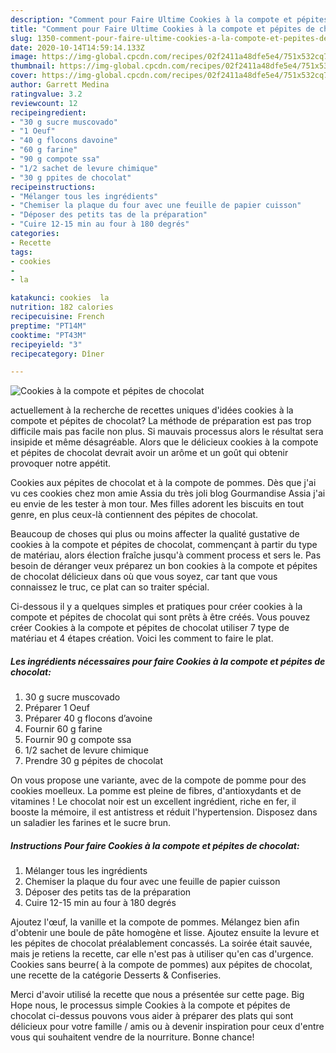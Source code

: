 ```yaml
---
description: "Comment pour Faire Ultime Cookies à la compote et pépites de chocolat"
title: "Comment pour Faire Ultime Cookies à la compote et pépites de chocolat"
slug: 1350-comment-pour-faire-ultime-cookies-a-la-compote-et-pepites-de-chocolat
date: 2020-10-14T14:59:14.133Z
image: https://img-global.cpcdn.com/recipes/02f2411a48dfe5e4/751x532cq70/cookies-a-la-compote-et-pepites-de-chocolat-photo-principale-de-la-recette.jpg
thumbnail: https://img-global.cpcdn.com/recipes/02f2411a48dfe5e4/751x532cq70/cookies-a-la-compote-et-pepites-de-chocolat-photo-principale-de-la-recette.jpg
cover: https://img-global.cpcdn.com/recipes/02f2411a48dfe5e4/751x532cq70/cookies-a-la-compote-et-pepites-de-chocolat-photo-principale-de-la-recette.jpg
author: Garrett Medina
ratingvalue: 3.2
reviewcount: 12
recipeingredient:
- "30 g sucre muscovado"
- "1 Oeuf"
- "40 g flocons davoine"
- "60 g farine"
- "90 g compote ssa"
- "1/2 sachet de levure chimique"
- "30 g ppites de chocolat"
recipeinstructions:
- "Mélanger tous les ingrédients"
- "Chemiser la plaque du four avec une feuille de papier cuisson"
- "Déposer des petits tas de la préparation"
- "Cuire 12-15 min au four à 180 degrés"
categories:
- Recette
tags:
- cookies
- 
- la

katakunci: cookies  la 
nutrition: 182 calories
recipecuisine: French
preptime: "PT14M"
cooktime: "PT43M"
recipeyield: "3"
recipecategory: Dîner

---
```



![Cookies à la compote et pépites de chocolat](https://img-global.cpcdn.com/recipes/02f2411a48dfe5e4/751x532cq70/cookies-a-la-compote-et-pepites-de-chocolat-photo-principale-de-la-recette.jpg)

actuellement à la recherche de recettes uniques d'idées cookies à la compote et pépites de chocolat? La méthode de préparation est pas trop difficile mais pas facile non plus. Si mauvais processus alors le résultat sera insipide et même désagréable. Alors que le délicieux cookies à la compote et pépites de chocolat devrait avoir un arôme et un goût qui obtenir provoquer notre appétit.

Cookies aux pépites de chocolat et à la compote de pommes. Dès que j&#39;ai vu ces cookies chez mon amie Assia du très joli blog Gourmandise Assia j&#39;ai eu envie de les tester à mon tour. Mes filles adorent les biscuits en tout genre, en plus ceux-là contiennent des pépites de chocolat.

Beaucoup de choses qui plus ou moins affecter la qualité gustative de cookies à la compote et pépites de chocolat, commençant à partir du type de matériau, alors élection fraîche jusqu'à comment process et sers le. Pas besoin de déranger veux préparez un bon cookies à la compote et pépites de chocolat délicieux dans où que vous soyez, car tant que vous connaissez le truc, ce plat can so traiter spécial.


Ci-dessous il y a quelques simples et pratiques pour créer cookies à la compote et pépites de chocolat qui sont prêts à être créés. Vous pouvez créer Cookies à la compote et pépites de chocolat utiliser 7 type de matériau et 4 étapes création. Voici les comment to faire le plat.

<!--inarticleads1-->

##### Les ingrédients nécessaires pour faire Cookies à la compote et pépites de chocolat:

1.  30 g sucre muscovado
1. Préparer 1 Oeuf
1. Préparer 40 g flocons d’avoine
1. Fournir 60 g farine
1. Fournir 90 g compote ssa
1.  1/2 sachet de levure chimique
1. Prendre 30 g pépites de chocolat


On vous propose une variante, avec de la compote de pomme pour des cookies moelleux. La pomme est pleine de fibres, d&#39;antioxydants et de vitamines ! Le chocolat noir est un excellent ingrédient, riche en fer, il booste la mémoire, il est antistress et réduit l&#39;hypertension. Disposez dans un saladier les farines et le sucre brun. 

<!--inarticleads2-->

##### Instructions Pour faire Cookies à la compote et pépites de chocolat:

1. Mélanger tous les ingrédients
1. Chemiser la plaque du four avec une feuille de papier cuisson
1. Déposer des petits tas de la préparation
1. Cuire 12-15 min au four à 180 degrés


Ajoutez l&#39;œuf, la vanille et la compote de pommes. Mélangez bien afin d&#39;obtenir une boule de pâte homogène et lisse. Ajoutez ensuite la levure et les pépites de chocolat préalablement concassés. La soirée était sauvée, mais je retiens la recette, car elle n&#39;est pas à utiliser qu&#39;en cas d&#39;urgence. Cookies sans beurre( à la compote de pommes) aux pépites de chocolat, une recette de la catégorie Desserts &amp; Confiseries. 


Merci d'avoir utilisé la recette que nous a présentée sur cette page. Big Hope nous, le processus simple Cookies à la compote et pépites de chocolat ci-dessus pouvons vous aider à préparer des plats qui sont délicieux pour votre famille / amis ou à devenir inspiration pour ceux d'entre vous qui souhaitent vendre de la nourriture. Bonne chance!
